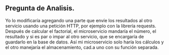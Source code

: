 ## Pregunta de Analisis.
Yo lo modificaría agregando una parte que envíe los resultados al otro servicio usando una petición HTTP, por ejemplo con la librería requests.
Después de calcular el factorial, el microservicio mandaría el número, el resultado y si es par o impar al otro servicio, que se encargaría de guardarlo en la base de datos.
Así mi microservicio solo haría los cálculos y el otro manejaría el almacenamiento, cad.a uno con su función separada.

